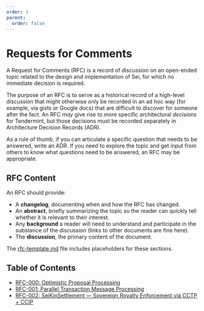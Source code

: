 ```yaml
---
order: 1
parent:
  order: false
---
```


# Requests for Comments

A Request for Comments (RFC) is a record of discussion on an open-ended topic related to the design and implementation of Sei, for which no immediate decision is required.

The purpose of an RFC is to serve as a historical record of a high-level discussion that might otherwise only be recorded in an ad hoc way (for example, via gists or Google docs) that are difficult to discover for someone after the fact. An RFC _may_ give rise to more specific architectural _decisions_ for Tendermint, but those decisions must be recorded separately in Architecture Decision Records (ADR).

As a rule of thumb, if you can articulate a specific question that needs to be answered, write an ADR. If you need to explore the topic and get input from others to know what questions need to be answered, an RFC may be appropriate.

## RFC Content

An RFC should provide:

- A **changelog**, documenting when and how the RFC has changed.
- An **abstract**, briefly summarizing the topic so the reader can quickly tell whether it is relevant to their interest.
- Any **background** a reader will need to understand and participate in the substance of the discussion (links to other documents are fine here).
- The **discussion**, the primary content of the document.

The [rfc-template.md](./rfc-template.md) file includes placeholders for these sections.

## Table of Contents
- [RFC-000: Optimistic Proposal Processing](./rfc-000-optimistic-proposal-processing.md)
- [RFC-001: Parallel Transaction Message Processing](./rfc-001-parallel-tx-processing.md)
- [RFC-002: SeiKinSettlement — Sovereign Royalty Enforcement via CCTP + CCIP](./rfc-002-royalty-aware-optimistic-processing.md)
